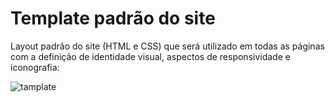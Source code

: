 # Template padrão do site


Layout padrão do site (HTML e CSS) que será utilizado em todas as páginas com a definição de identidade visual, aspectos de responsividade e iconografia:

![tamplate](https://github.com/ICEI-PUC-Minas-PMV-ADS/pmv-ads-2023-1-e1-proj-web-t18-time2-proj-intranet/assets/128554958/cff27380-2b17-4da4-94fd-6b397e31e1c9)

